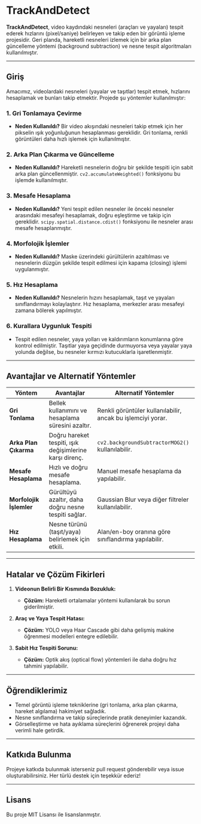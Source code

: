 # TrackAndDetect

**TrackAndDetect**, video kaydındaki nesneleri (araçları ve yayaları) tespit ederek hızlarını (pixel/saniye) belirleyen ve takip eden bir görüntü işleme projesidir. Geri planda, hareketli nesneleri izlemek için bir arka plan güncelleme yöntemi (background subtraction) ve nesne tespit algoritmaları kullanılmıştır.

---

## Giriş
Amacımız, videolardaki nesneleri (yayalar ve taşıtlar) tespit etmek, hızlarını hesaplamak ve bunları takip etmektir. Projede şu yöntemler kullanılmıştır:

### 1. **Gri Tonlamaya Çevirme**
- **Neden Kullanıldı?**
  Bir video akışındaki nesneleri takip etmek için her pikselin ışık yoğunluğunun hesaplanması gereklidir. Gri tonlama, renkli görüntüleri daha hızlı işlemek için kullanılmıştır.

### 2. **Arka Plan Çıkarma ve Güncelleme**
- **Neden Kullanıldı?**
  Hareketli nesnelerin doğru bir şekilde tespiti için sabit arka plan güncellenmiştir. `cv2.accumulateWeighted()` fonksiyonu bu işlemde kullanılmıştır.

### 3. **Mesafe Hesaplama**
- **Neden Kullanıldı?**
  Yeni tespit edilen nesneler ile önceki nesneler arasındaki mesafeyi hesaplamak, doğru eşleştirme ve takip için gereklidir. `scipy.spatial.distance.cdist()` fonksiyonu ile nesneler arası mesafe hesaplanmıştır.

### 4. **Morfolojik İşlemler**
- **Neden Kullanıldı?**
  Maske üzerindeki gürültülerin azaltılması ve nesnelerin düzgün şekilde tespit edilmesi için kapama (closing) işlemi uygulanmıştır.

### 5. **Hız Hesaplama**
- **Neden Kullanıldı?**
  Nesnelerin hızını hesaplamak, taşıt ve yayaları sınıflandırmayı kolaylaştırır. Hız hesaplama, merkezler arası mesafeyi zamana bölerek yapılmıştır.

### 6. **Kurallara Uygunluk Tespiti**
- Tespit edilen nesneler, yaya yolları ve kaldırımların konumlarına göre kontrol edilmiştir. Taşıtlar yaya geçidinde durmuyorsa veya yayalar yaya yolunda değilse, bu nesneler kırmızı kutucuklarla işaretlenmiştir.

---

## Avantajlar ve Alternatif Yöntemler
| **Yöntem**             | **Avantajlar**                                                                 | **Alternatif Yöntemler**                                   |
|-------------------------|-------------------------------------------------------------------------------|-----------------------------------------------------------|
| **Gri Tonlama**         | Bellek kullanımını ve hesaplama süresini azaltır.                            | Renkli görüntüler kullanılabilir, ancak bu işlemciyi yorar. |
| **Arka Plan Çıkarma**   | Doğru hareket tespiti, ışık değişimlerine karşı direnç.                      | `cv2.backgroundSubtractorMOG2()` kullanılabilir.           |
| **Mesafe Hesaplama**    | Hızlı ve doğru mesafe hesaplama.                                             | Manuel mesafe hesaplama da yapılabilir.                   |
| **Morfolojik İşlemler** | Gürültüyü azaltır, daha doğru nesne tespiti sağlar.                          | Gaussian Blur veya diğer filtreler kullanılabilir.         |
| **Hız Hesaplama**       | Nesne türünü (taşıt/yaya) belirlemek için etkili.                           | Alan/en-boy oranına göre sınıflandırma yapılabilir.        |

---

## Hatalar ve Çözüm Fikirleri
1. **Videonun Belirli Bir Kısmında Bozukluk:**
   - **Çözüm:** Hareketli ortalamalar yöntemi kullanılarak bu sorun giderilmiştir.

2. **Araç ve Yaya Tespit Hatası:**
   - **Çözüm:** YOLO veya Haar Cascade gibi daha gelişmiş makine öğrenmesi modelleri entegre edilebilir.

3. **Sabit Hız Tespiti Sorunu:**
   - **Çözüm:** Optik akış (optical flow) yöntemleri ile daha doğru hız tahmini yapılabilir.

---

## Öğrendiklerimiz
- Temel görüntü işleme tekniklerine (gri tonlama, arka plan çıkarma, hareket algılama) hakimiyet sağladık.
- Nesne sınıflandırma ve takip süreçlerinde pratik deneyimler kazandık.
- Görselleştirme ve hata ayıklama süreçlerini öğrenerek projeyi daha verimli hale getirdik.

---

## Katkıda Bulunma
Projeye katkıda bulunmak isterseniz pull request gönderebilir veya issue oluşturabilirsiniz. Her türlü destek için teşekkür ederiz!

---

## Lisans
Bu proje MIT Lisansı ile lisanslanmıştır.
